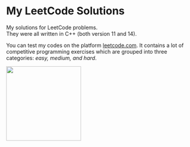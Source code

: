 # My LeetCode Solutions

My solutions for LeetCode problems. <br/>
They were all written in C++ (both version 11 and 14).

You can test my codes on the platform [leetcode.com](https://leetcode.com/problemset/all/).
It contains a lot of competitive programming exercises which are grouped into three categories: _easy, medium, and hard_.

<img src="https://miro.medium.com/max/1400/1*gBkMCGTAdSk4tu17SCa7RQ.png" height="200px"/> 
